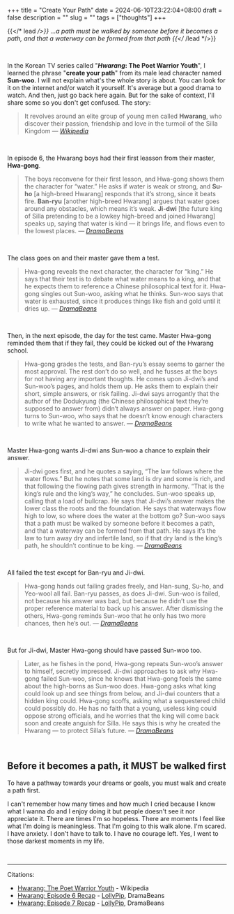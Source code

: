 +++
title = "Create Your Path"
date = 2024-06-10T23:22:04+08:00
draft = false
description = ""
slug = ""
tags = ["thoughts"]
+++

{{</* lead */>}}
...a path must be walked by someone before it becomes a path, and that a waterway can be formed from that path
{{</* /lead */>}}

<br>

In the Korean TV series called "***Hwarang*: The Poet Warrior Youth**", I learned the phrase "**create your path**" from its male lead character named **Sun-woo**. I will not explain what's the whole story is about. You can look for it on the internet and/or watch it yourself. It's average but a good drama to watch. And then, just go back here again. But for the sake of context, I'll share some so you don't get confused. The story:

> It revolves around an elite group of young men called **Hwarang**, who discover their passion, friendship and love in the turmoil of the Silla Kingdom
<cite>&mdash; <a href="https://en.wikipedia.org/wiki/Hwarang:_The_Poet_Warrior_Youth" target="_blank">Wikipedia</a></cite>

<br>

In episode 6, the Hwarang boys had their first leasson from their master, **Hwa-gong**.

> The boys reconvene for their first lesson, and Hwa-gong shows them the character for “water.” He asks if water is weak or strong, and **Su-ho** [a high-breed Hwarang] responds that it’s strong, since it beats fire. **Ban-ryu** [another high-breed Hwarang] argues that water goes around any obstacles, which means it’s weak. **Ji-dwi** [the future king of Silla pretending to be a lowkey high-breed and joined Hwarang] speaks up, saying that water is kind — it brings life, and flows even to the lowest places.
<cite>&mdash; <a href="http://www.dramabeans.com/2017/01/hwarang-episode-6/" target="_blank">DramaBeans</a></cite>

<br>

The class goes on and their master gave them a test.

> Hwa-gong reveals the next character, the character for “king.” He says that their test is to debate what water means to a king, and that he expects them to reference a Chinese philosophical text for it.
> Hwa-gong singles out Sun-woo, asking what he thinks. Sun-woo says that water is exhausted, since it produces things like fish and gold until it dries up.
<cite>&mdash; <a href="http://www.dramabeans.com/2017/01/hwarang-episode-6/" target="_blank">DramaBeans</a></cite>

<br>

Then, in the next episode, the day for the test came. Master Hwa-gong reminded them that if they fail, they could be kicked out of the Hwarang school.

> Hwa-gong grades the tests, and Ban-ryu’s essay seems to garner the most approval. The rest don’t do so well, and he fusses at the boys for not having any important thoughts.
> He comes upon Ji-dwi’s and Sun-woo’s pages, and holds them up. He asks them to explain their short, simple answers, or risk failing. Ji-dwi says arrogantly that the author of the Dodukyung (the Chinese philosophical text they’re supposed to answer from) didn’t always answer on paper. Hwa-gong turns to Sun-woo, who says that he doesn’t know enough characters to write what he wanted to answer.
<cite>&mdash; <a href="http://www.dramabeans.com/2017/01/hwarang-episode-7/" target="_blank">DramaBeans</a></cite>

<br>

Master Hwa-gong wants Ji-dwi ans Sun-woo a chance to explain their answer.

> Ji-dwi goes first, and he quotes a saying, “The law follows where the water flows.” But he notes that some land is dry and some is rich, and that following the flowing path gives strength in harmony. “That is the king’s rule and the king’s way,” he concludes.
> Sun-woo speaks up, calling that a load of bullcrap. He says that Ji-dwi’s answer makes the lower class the roots and the foundation. He says that waterways flow high to low, so where does the water at the bottom go?
> Sun-woo says that a path must be walked by someone before it becomes a path, and that a waterway can be formed from that path. He says it’s the law to turn away dry and infertile land, so if that dry land is the king’s path, he shouldn’t continue to be king.
<cite>&mdash; <a href="http://www.dramabeans.com/2017/01/hwarang-episode-7/" target="_blank">DramaBeans</a></cite>

<br>

All failed the test except for Ban-ryu and Ji-dwi.

> Hwa-gong hands out failing grades freely, and Han-sung, Su-ho, and Yeo-wool all fail. Ban-ryu passes, as does Ji-dwi. Sun-woo is failed, not because his answer was bad, but because he didn’t use the proper reference material to back up his answer.
> After dismissing the others, Hwa-gong reminds Sun-woo that he only has two more chances, then he’s out.
<cite>&mdash; <a href="http://www.dramabeans.com/2017/01/hwarang-episode-7/" target="_blank">DramaBeans</a></cite>

<br>

But for Ji-dwi, Master Hwa-gong should have passed Sun-woo too.

> Later, as he fishes in the pond, Hwa-gong repeats Sun-woo’s answer to himself, secretly impressed. Ji-dwi approaches to ask why Hwa-gong failed Sun-woo, since he knows that Hwa-gong feels the same about the high-borns as Sun-woo does. Hwa-gong asks what king could look up and see things from below, and Ji-dwi counters that a hidden king could.
> Hwa-gong scoffs, asking what a sequestered child could possibly do. He has no faith that a young, useless king could oppose strong officials, and he worries that the king will come back soon and create anguish for Silla. He says this is why he created the Hwarang — to protect Silla’s future.
<cite>&mdash; <a href="http://www.dramabeans.com/2017/01/hwarang-episode-7/" target="_blank">DramaBeans</a></cite>

<br>

## Before it becomes a path, it MUST be walked first

To have a pathway towards your dreams or goals, you must walk and create a path first.

I can't remember how many times and how much I cried because I know what I wanna do and I enjoy doing it but people doesn't see it nor appreciate it. There are times I'm so hopeless. There are moments I feel like what I'm doing is meaningless. That I'm going to this walk alone. I'm scared. I have anxiety. I don't have to talk to. I have no courage left. Yes, I went to those darkest moments in my life.

<br>

___

Citations:
- <a href="https://en.wikipedia.org/wiki/Hwarang:_The_Poet_Warrior_Youth" target="_blank">Hwarang: The Poet Warrior Youth</a> - Wikipedia
- <a href="http://www.dramabeans.com/2017/01/hwarang-episode-6/" target="_blank">Hwarang: Episode 6 Recap</a> - <a href="https://www.dramabeans.com/members/LollyPip" target="_blank">LollyPip</a>, DramaBeans
- <a href="http://www.dramabeans.com/2017/01/hwarang-episode-7/" target="_blank">Hwarang: Episode 7 Recap</a> - <a href="https://www.dramabeans.com/members/LollyPip" target="_blank">LollyPip</a>, DramaBeans
